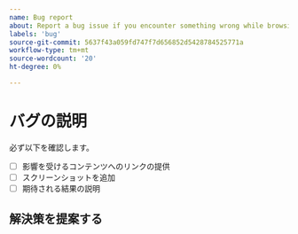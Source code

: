 ```yaml
---
name: Bug report
about: Report a bug issue if you encounter something wrong while browsing our documentation
labels: 'bug'
source-git-commit: 5637f43a059fd747f7d656852d5428784525771a
workflow-type: tm+mt
source-wordcount: '20'
ht-degree: 0%

---
```



# バグの説明

<!-- (REQUIRED) What is the issue? Describe your experience with the current behavior. Provide as much detail and resources as you can. -->

必ず以下を確認します。

- [ ] 影響を受けるコンテンツへのリンクの提供
- [ ] スクリーンショットを追加
- [ ] 期待される結果の説明

## 解決策を提案する

<!-- (OPTIONAL) Describe your solution for this issue. -->

<!-- Thank you for taking the time to report the issue. -->
